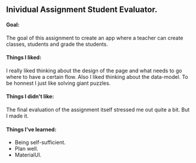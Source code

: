 ## Inividual Assignment Student Evaluator.

#### Goal:
The goal of this assignment to create an app where a teacher can create classes,
students and grade the students.

#### Things I liked:
I really liked thinking about the design of the page and what needs to go where
to have a certain flow. Also I liked thinking about the data-model. To be honnest
I just like solving giant puzzles.

#### Things I didn't like:
The final evaluation of the assignment itself stressed me out quite a bit. But I
made it.

#### Things I've learned:

- Being self-sufficient.
- Plan well.
- MaterialUI.
